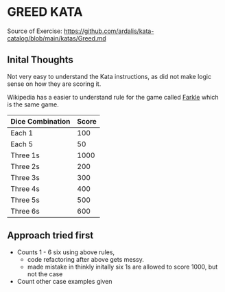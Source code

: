 ﻿# GREED KATA

Source of Exercise: https://github.com/ardalis/kata-catalog/blob/main/katas/Greed.md

## Inital Thoughts

Not very easy to understand the Kata instructions, as did not make logic sense on how they are scoring it.

Wikipedia has a easier to understand rule for the game called [Farkle](https://en.wikipedia.org/wiki/Farkle) which is the 
same game.

|Dice Combination   | Score |
|---                |---    |
|Each 1             |100    |
|Each 5             |50     |
|Three 1s           |1000   |
|Three 2s           |200    |
|Three 3s	        |300    |
|Three 4s	        |400    |
|Three 5s	        |500    |
|Three 6s	        |600    |

   
## Approach tried first         
- Counts 1 - 6 six using above rules,
  - code refactoring after above gets messy.
  - made mistake in thinkly initally six 1s are allowed to score 1000, but not the case
 - Count other case examples given



